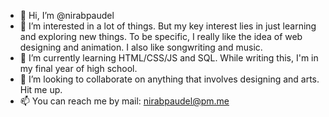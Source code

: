 - 👋 Hi, I’m @nirabpaudel
- 👀 I’m interested in a lot of things. But my key interest lies in just learning and exploring new things. To be specific, I really like the idea of web designing and animation. I also like songwriting and music.
- 🌱 I’m currently learning HTML/CSS/JS and SQL. While writing this, I'm in my final year of high school.
- 💞️ I’m looking to collaborate on anything that involves designing and arts. Hit me up.
- 📫 You can reach me by mail: nirabpaudel@pm.me
